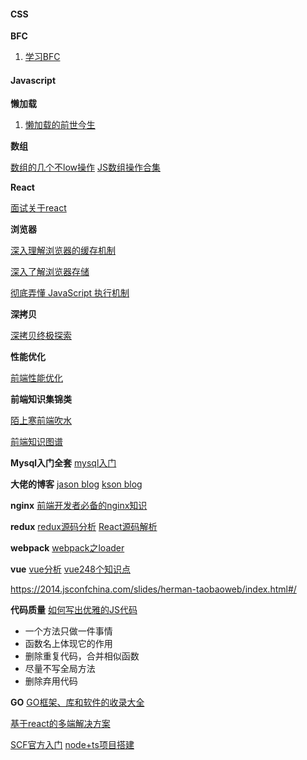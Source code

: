 #### CSS

**BFC**

1. [学习BFC](https://juejin.im/post/59b73d5bf265da064618731d "学习BFC")

#### Javascript

**懒加载**

1. [懒加载的前世今生](https://juejin.im/post/5c9376506fb9a070fc623b2c "懒加载的前世今生")

**数组**

[数组的几个不low操作](https://juejin.im/post/5c92e385e51d450ce11df1d1 "数组的几个不low操作")
[JS数组操作合集](https://juejin.im/post/5caf2e12e51d456e831f68e0?utm_source=wechat&from=timeline&isappinstalled=0 "JS数组操作合集")

**React**

[面试关于react](https://juejin.im/post/5c92f499f265da612647b754?utm_source=wechat "面试关于react")

**浏览器**

[深入理解浏览器的缓存机制](https://mp.weixin.qq.com/s/atQsH3a3fz7d_-Ra_dsPGg "深入理解浏览器的缓存机制")

[深入了解浏览器存储](https://mp.weixin.qq.com/s/aWUso1FNiAGNff105ibq5w "深入了解浏览器存储")

[彻底弄懂 JavaScript 执行机制](https://juejin.im/post/59e85eebf265da430d571f89 "彻底弄懂 JavaScript 执行机制")

**深拷贝**

[深拷贝终极探索](https://segmentfault.com/a/1190000016672263 "深拷贝终极探索")

**性能优化**

[前端性能优化](https://mp.weixin.qq.com/s/DapiwE-AhML-Mm4r0b_sWg "前端性能优化")

**前端知识集锦类**

[陌上寒前端吹水](https://www.qdtalk.com/docs/#/ "陌上寒前端吹水")

[前端知识图谱](https://github.com/InterviewMap/CS-Interview-Knowledge-Map "前端知识图谱")

**Mysql入门全套**
[mysql入门](https://mp.weixin.qq.com/s/RqN4scjxEGKhC8ss_GQPkw "mysql入门")


**大佬的博客**
[jason blog](https://jasonandjay.github.io/study/ "jason blog")
[kson blog](http://doudouyoutang.com/study.html?token=I430922725665485 "kson blog")

**nginx**
[前端开发者必备的nginx知识](https://mp.weixin.qq.com/s/8nSRGcLXIG603igj9qk6og "前端开发者必备的nginx知识")

**redux**
[redux源码分析](https://mp.weixin.qq.com/s/LCZVNVchMvn0nWkM2lALWA "redux源码分析")
[React源码解析](https://react.jokcy.me/ "React源码解析")

**webpack**
[webpack之loader](https://juejin.im/post/5cc3fa935188252eb30b7713 "webpack之loader")

**vue**
[vue分析](https://ustbhuangyi.github.io/vue-analysis/ "vue分析")
[vue248个知识点](https://juejin.im/post/5d153267e51d4510624f9809 "vue248个知识点")


https://2014.jsconfchina.com/slides/herman-taobaoweb/index.html#/

**代码质量**
[如何写出优雅的JS代码](https://mp.weixin.qq.com/s/uyw0s_O-v1NkZ4hxYXECPQ "如何写出优雅的JS代码")
* 一个方法只做一件事情
* 函数名上体现它的作用
* 删除重复代码，合并相似函数
* 尽量不写全局方法
* 删除弃用代码

**GO**
[GO框架、库和软件的收录大全](https://github.com/yinggaozhen/awesome-go-cn "GO框架、库和软件的收录大全")

[基于react的多端解决方案](https://taro.jd.com/ "基于react的多端解决方案")

[SCF官方入门](https://cloud.tencent.com/edu/learning/live-1440 "SCF官方入门")
[node+ts项目搭建](https://juejin.im/post/5b5413755188251aab713d14#heading-4 "node+ts项目搭建")
